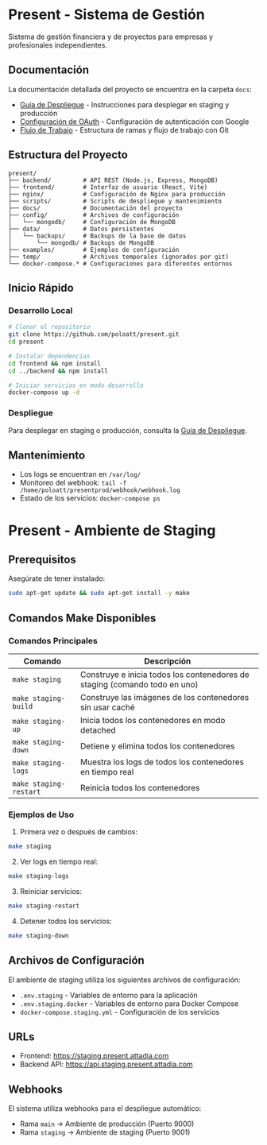 # Present - Sistema de Gestión

Sistema de gestión financiera y de proyectos para empresas y profesionales independientes.

## Documentación

La documentación detallada del proyecto se encuentra en la carpeta `docs`:


- [Guía de Despliegue](docs/DEPLOYMENT.md) - Instrucciones para desplegar en staging y producción
- [Configuración de OAuth](docs/OAUTH_CONFIG.md) - Configuración de autenticación con Google
- [Flujo de Trabajo](docs/README.md) - Estructura de ramas y flujo de trabajo con Git

## Estructura del Proyecto   
 

```
present/
├── backend/         # API REST (Node.js, Express, MongoDB)
├── frontend/        # Interfaz de usuario (React, Vite)
├── nginx/           # Configuración de Nginx para producción
├── scripts/         # Scripts de despliegue y mantenimiento
├── docs/            # Documentación del proyecto
├── config/          # Archivos de configuración
│   └── mongodb/     # Configuración de MongoDB
├── data/            # Datos persistentes
│   └── backups/     # Backups de la base de datos
│       └── mongodb/ # Backups de MongoDB
├── examples/        # Ejemplos de configuración
├── temp/            # Archivos temporales (ignorados por git)
└── docker-compose.* # Configuraciones para diferentes entornos
```

## Inicio Rápido

### Desarrollo Local

```bash
# Clonar el repositorio
git clone https://github.com/poloatt/present.git
cd present

# Instalar dependencias
cd frontend && npm install
cd ../backend && npm install

# Iniciar servicios en modo desarrollo
docker-compose up -d
```

### Despliegue

Para desplegar en staging o producción, consulta la [Guía de Despliegue](docs/DEPLOYMENT.md).

## Mantenimiento

- Los logs se encuentran en `/var/log/`
- Monitoreo del webhook: `tail -f /home/poloatt/presentprod/webhook/webhook.log`
- Estado de los servicios: `docker-compose ps`

# Present - Ambiente de Staging

## Prerequisitos

Asegúrate de tener instalado:
```bash
sudo apt-get update && sudo apt-get install -y make
```

## Comandos Make Disponibles

### Comandos Principales

| Comando | Descripción |
|---------|-------------|
| `make staging` | Construye e inicia todos los contenedores de staging (comando todo en uno) |
| `make staging-build` | Construye las imágenes de los contenedores sin usar caché |
| `make staging-up` | Inicia todos los contenedores en modo detached |
| `make staging-down` | Detiene y elimina todos los contenedores |
| `make staging-logs` | Muestra los logs de todos los contenedores en tiempo real |
| `make staging-restart` | Reinicia todos los contenedores |

### Ejemplos de Uso

1. Primera vez o después de cambios:
```bash
make staging
```

2. Ver logs en tiempo real:
```bash
make staging-logs
```

3. Reiniciar servicios:
```bash
make staging-restart
```

4. Detener todos los servicios:
```bash
make staging-down
```

## Archivos de Configuración

El ambiente de staging utiliza los siguientes archivos de configuración:
- `.env.staging` - Variables de entorno para la aplicación
- `.env.staging.docker` - Variables de entorno para Docker Compose
- `docker-compose.staging.yml` - Configuración de los servicios

## URLs

- Frontend: https://staging.present.attadia.com
- Backend API: https://api.staging.present.attadia.com

## Webhooks

El sistema utiliza webhooks para el despliegue automático:
- Rama `main` -> Ambiente de producción (Puerto 9000)
- Rama `staging` -> Ambiente de staging (Puerto 9001)
